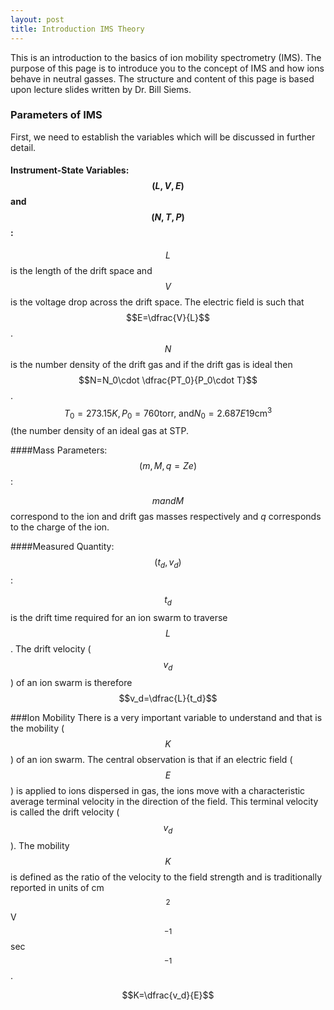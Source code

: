 ```yaml
---
layout: post
title: Introduction IMS Theory
---
```


[comment]: <> (http://www.gastonsanchez.com/visually-enforced/opinion/2014/02/16/Mathjax-with-jekyll/)
[comment]: <> (http://dasonk.com/blog/2012/10/09/Using-Jekyll-and-Mathjax)
This is an introduction to the basics of ion mobility spectrometry (IMS).
The purpose of this page is to introduce you to the concept of IMS and how ions behave in neutral gasses.
The structure and content of this page is based upon lecture slides written by Dr. Bill Siems.

### Parameters of IMS
First, we need to establish the variables which will be discussed in further detail.
#### Instrument-State Variables: $$(L, V, E)$$ and $$(N, T, P)$$:

$$L$$ is the length of the drift space and $$V$$ is the voltage drop across the drift space.
The electric field is such that $$E=\dfrac{V}{L}$$.
$$N$$ is the number density of the drift gas and if the drift gas is ideal then $$N=N_0\cdot \dfrac{PT_0}{P_0\cdot T}$$.
$$T_0=273.15K, P_0= 760 \text{torr, and}  N_0=2.687E19 \text{cm}^3$$ (the number density of an ideal gas at STP.

####Mass Parameters: $$(m, M,q=Ze)$$:

$$m and M$$ correspond to the ion and drift gas masses respectively and $q$ corresponds to the charge of the ion.

####Measured Quantity: $$(t_d, v_d)$$:

$$t_d$$ is the drift time required for an ion swarm to traverse $$L$$.
The drift velocity ($$v_d$$) of an ion swarm is therefore $$v_d=\dfrac{L}{t_d}$$

###Ion Mobility
There is a very important variable to understand and that is the mobility ($$K$$) of an ion swarm.
The central observation is that if an electric field ($$E$$) is applied to ions dispersed in gas, the ions move with a characteristic average terminal velocity in the direction of the field.
This terminal velocity is called the drift velocity ($$v_d$$).
The mobility $$K$$ is defined as the ratio of the velocity to the field strength and is traditionally reported in units of cm$$^2$$V$$^{-1}$$sec$$^{-1}$$.

$$K=\dfrac{v_d}{E}$$



[comment]: <> (<video width="480" height="320" controls="controls">)
[comment]: <> (  <source src="/animations/IMS_Theory/diffusion.mp4" type="video/mp4">)
[comment]: <> (</video>)